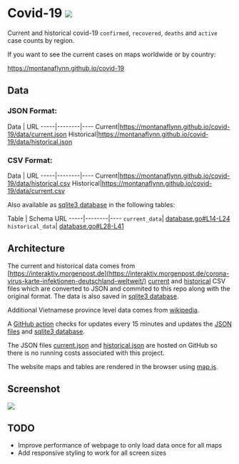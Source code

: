 # Covid-19 [![](https://github.com/montanaflynn/covid-19/workflows/Update/badge.svg)](https://github.com/montanaflynn/covid-19/actions)

Current and historical covid-19 `confirmed`, `recovered`, `deaths` and `active` case counts by region. 

If you want to see the current cases on maps worldwide or by country:

https://montanaflynn.github.io/covid-19

## Data

### JSON Format:

Data | URL
-----|--------|----
Current|https://montanaflynn.github.io/covid-19/data/current.json
Historical|https://montanaflynn.github.io/covid-19/data/historical.json


### CSV Format:

Data | URL
-----|--------|----
Current|https://montanaflynn.github.io/covid-19/data/historical.csv
Historical|https://montanaflynn.github.io/covid-19/data/current.csv


Also available as [sqlite3 database](./data/covid.db) in the following tables:

Table | Schema URL
-----|--------|----
`current_data`| [database.go#L14-L24](https://github.com/montanaflynn/covid-19/blob/master/database.go#L12-L22)
`historical_data`| [database.go#L28-L41](https://github.com/montanaflynn/covid-19/blob/master/database.go#L28-L41)

## Architecture

The current and historical data comes from [https://interaktiv.morgenpost.de](https://interaktiv.morgenpost.de/corona-virus-karte-infektionen-deutschland-weltweit/) [current](https://interaktiv.morgenpost.de/corona-virus-karte-infektionen-deutschland-weltweit/data/Coronavirus.current.v2.csv) and [historical](https://funkeinteraktiv.b-cdn.net/history.light.v4.csv) CSV files which are converted to JSON and commited to this repo along with the original format. The data is also saved in [sqlite3 database](./data/covid.db).

Additional Vietnamese province level data comes from [wikipedia](https://vi.wikipedia.org/wiki/%C4%90%E1%BA%A1i_d%E1%BB%8Bch_COVID-19_t%E1%BA%A1i_Vi%E1%BB%87t_Nam).

A [GitHub action](https://github.com/montanaflynn/covid-19/blob/master/.github/workflows/main.yml) checks for updates every 15 minutes and updates the [JSON files](./data) and [sqlite3 database](./data/covid.db).

The JSON files [current.json](https://raw.githubusercontent.com/montanaflynn/covid-19/master/data/current.json) and [historical.json](https://montanaflynn.github.io/covid-19/data/historical.json) are hosted on GitHub so there is no running costs associated with this project.

The website maps and tables are rendered in the browser using [map.js](https://github.com/montanaflynn/covid-19/blob/master/assets/map.js).

## Screenshot

[![](https://i.imgur.com/z370DBE.png)](https://montanaflynn.github.io/covid-19/)

## TODO

- Improve performance of webpage to only load data once for all maps
- Add responsive styling to work for all screen sizes
